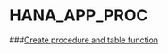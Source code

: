 # HANA_APP_PROC
###[Create procedure and table function](https://developers.sap.com/group.hana-xsa-sqlscript.html?url_id=text-us-recommendation)
